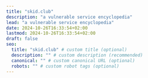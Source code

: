 ```yaml
---
title: "skid.club"
description: "a vulnerable service encyclopedia"
lead: "a vulnerable service encyclopedia"
date: 2024-10-26T16:33:54+02:00
lastmod: 2024-10-26T16:33:54+02:00
draft: false
seo:
  title: "skid.club" # custom title (optional)
  description: "" # custom description (recommended)
  canonical: "" # custom canonical URL (optional)
  robots: "" # custom robot tags (optional)
---
```


